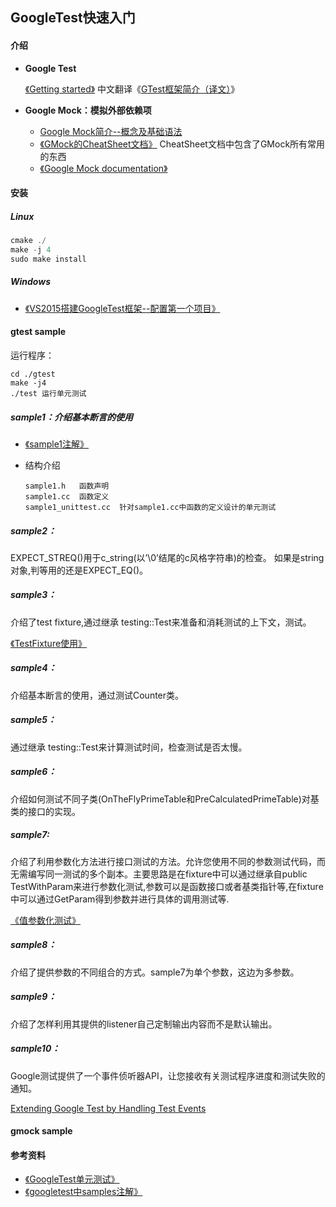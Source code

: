 ## GoogleTest快速入门

#### 介绍

+ **Google Test**

  [《Getting started》](https://github.com/google/googletest/blob/master/googletest/docs/primer.md) 中文翻译《[GTest框架简介（译文）](https://www.cnblogs.com/jycboy/p/6057677.html)》

+ **Google Mock：模拟外部依赖项**
  + [Google Mock简介--概念及基础语法](https://www.cnblogs.com/jycboy/p/gmock_summary.html)
  + [《GMock的CheatSheet文档》](https://www.cnblogs.com/jycboy/p/gmock_cheatsheet.html) CheatSheet文档中包含了GMock所有常用的东西
  + [《Google Mock documentation》](https://github.com/google/googletest/blob/master/googlemock/README.md)


#### 安装
##### Linux
```c
cmake ./
make -j 4
sudo make install
```
##### Windows
+ [《VS2015搭建GoogleTest框架--配置第一个项目》](http://www.cnblogs.com/jycboy/p/6001153.html)

#### gtest sample

运行程序：

```shell
cd ./gtest 
make -j4 
./test 运行单元测试
```

##### sample1：介绍基本断言的使用
+ [《sample1注解》](https://www.cnblogs.com/jycboy/p/6057849.html)

+ 结构介绍

  ```
  sample1.h   函数声明
  sample1.cc  函数定义
  sample1_unittest.cc  针对sample1.cc中函数的定义设计的单元测试
  ```

##### sample2：

EXPECT_STREQ()用于c_string(以’\0’结尾的c风格字符串)的检查。 如果是string对象,判等用的还是EXPECT_EQ()。

##### sample3：

介绍了test fixture,通过继承 testing::Test来准备和消耗测试的上下文，测试。

[《TestFixture使用》](https://www.cnblogs.com/jycboy/p/gtest_testfixture.html)

##### sample4：

介绍基本断言的使用，通过测试Counter类。

##### sample5：

通过继承 testing::Test来计算测试时间，检查测试是否太慢。

##### sample6：

介绍如何测试不同子类(OnTheFlyPrimeTable和PreCalculatedPrimeTable)对基类的接口的实现。

##### sample7:
介绍了利用参数化方法进行接口测试的方法。允许您使用不同的参数测试代码，而无需编写同一测试的多个副本。主要思路是在fixture中可以通过继承自public TestWithParam来进行参数化测试,参数可以是函数接口或者基类指针等,在fixture中可以通过GetParam得到参数并进行具体的调用测试等. 

[《值参数化测试》](https://www.cnblogs.com/jycboy/p/6118073.html)

##### sample8：

介绍了提供参数的不同组合的方式。sample7为单个参数，这边为多参数。

##### sample9：

介绍了怎样利用其提供的listener自己定制输出内容而不是默认输出。

##### sample10：

Google测试提供了一个事件侦听器API，让您接收有关测试程序进度和测试失败的通知。 

[Extending Google Test by Handling Test Events](https://www.cnblogs.com/jycboy/p/gtest_handlingEvent.html)

#### gmock sample

#### 参考资料

+ [《GoogleTest单元测试》](https://www.cnblogs.com/jycboy/category/900460.html)
+ [《googletest中samples注解》](https://blog.csdn.net/aganlengzi/article/details/64921496?locationNum=6&fps=1)